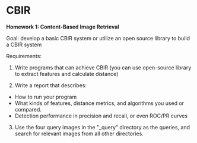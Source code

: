 # CBIR
**Homework 1: Content-Based Image Retrieval**

Goal: develop a basic CBIR system or utilize an open source library to build a CBIR system



Requirements: 

1. Write programs that can achieve CBIR (you can use open-source library to extract features and calculate distance)

2. Write a report that describes: 
  * How to run your program
  * What kinds of features, distance metrics, and algorithms you used or compared.
  * Detection performance in precision and recall, or even ROC/PR curves

3. Use the four query images in the "_query" directory as the queries, and search for relevant images from all other directories. 
